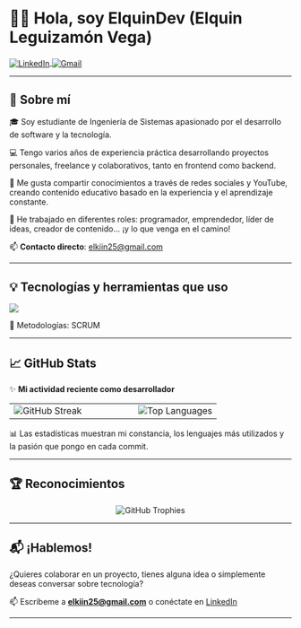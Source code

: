 # 👨‍💻 Hola, soy ElquinDev (Elquin Leguizamón Vega)

<p align="left">
  <a href="https://www.linkedin.com/in/elquin-l-222802139" target="blank">
    <img align="center" src="https://img.shields.io/badge/LinkedIn-0077B5?style=for-the-badge&logo=linkedin&logoColor=white" alt="LinkedIn"/>
  </a>

  <a href="mailto:elkiin25@gmail.com" target="blank">
    <img align="center" src="https://img.shields.io/badge/Gmail-D14836?style=for-the-badge&logo=gmail&logoColor=white" alt="Gmail"/>
  </a>
</p>

---

## 🧠 Sobre mí

🎓 Soy estudiante de Ingeniería de Sistemas apasionado por el desarrollo de software y la tecnología.

💻 Tengo varios años de experiencia práctica desarrollando proyectos personales, freelance y colaborativos, tanto en frontend como backend.

🎥 Me gusta compartir conocimientos a través de redes sociales y YouTube, creando contenido educativo basado en la experiencia y el aprendizaje constante.

🚀 He trabajado en diferentes roles: programador, emprendedor, líder de ideas, creador de contenido... ¡y lo que venga en el camino!

📫 **Contacto directo**: elkiin25@gmail.com

---

## 💡 Tecnologías y herramientas que uso

<p align="left">
  <img src="https://skillicons.dev/icons?i=php,py,html,css,react,mysql,mongodb,github&perline=8" />
</p>

🧩 Metodologías: SCRUM

---

## 📈 GitHub Stats

✨ **Mi actividad reciente como desarrollador**

<table>
<tr>
<td width="60%">
  <img src="https://github-readme-streak-stats.herokuapp.com/?user=unsimpledev&theme=tokyonight&hide_border=true&date_format=M%20j%5B%2C%20Y%5D" alt="GitHub Streak" />
</td>
<td width="40%">
  <img src="https://github-readme-stats.vercel.app/api/top-langs/?username=unsimpledev&layout=compact&theme=tokyonight&hide_border=true&langs_count=8" alt="Top Languages" />
</td>
</tr>
</table>

📊 Las estadísticas muestran mi constancia, los lenguajes más utilizados y la pasión que pongo en cada commit.

---

## 🏆 Reconocimientos

<p align="center">
  <img src="https://github-profile-trophy.vercel.app/?username=unsimpledev&theme=tokyonight&row=1&column=7&margin-h=15&margin-w=5&no-bg=true" alt="GitHub Trophies" />
</p>

---

## 📬 ¡Hablemos!

¿Quieres colaborar en un proyecto, tienes alguna idea o simplemente deseas conversar sobre tecnología?

📫 Escríbeme a **elkiin25@gmail.com** o conéctate en [LinkedIn](https://linkedin.com/in/unsimpledev)

---


